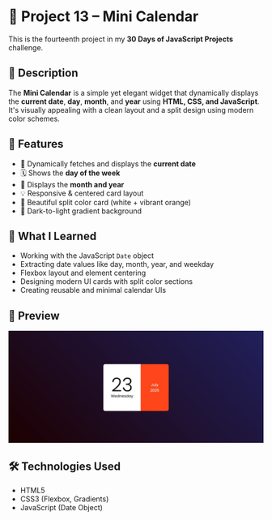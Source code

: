 # 📅 Project 13 – Mini Calendar

This is the fourteenth project in my **30 Days of JavaScript Projects** challenge.

## 📌 Description

The **Mini Calendar** is a simple yet elegant widget that dynamically displays the **current date**, **day**, **month**, and **year** using **HTML, CSS, and JavaScript**. It's visually appealing with a clean layout and a split design using modern color schemes.

## 🎨 Features

- 📆 Dynamically fetches and displays the **current date**
- 🗓️ Shows the **day of the week**
- 📅 Displays the **month and year**
- 💡 Responsive & centered card layout
- 🎨 Beautiful split color card (white + vibrant orange)
- 🌌 Dark-to-light gradient background

## 🧠 What I Learned

- Working with the JavaScript `Date` object
- Extracting date values like day, month, year, and weekday
- Flexbox layout and element centering
- Designing modern UI cards with split color sections
- Creating reusable and minimal calendar UIs

## 📸 Preview

![Mini Calendar Preview](./assets/ss.jpg)

## 🛠️ Technologies Used

- HTML5
- CSS3 (Flexbox, Gradients)
- JavaScript (Date Object)
